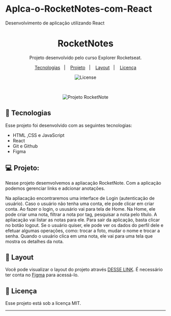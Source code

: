 # Aplca-o-RocketNotes-com-React
Desenvolvimento de aplicação utilizando React

<h1 align="center"> RocketNotes </h1>

<p align="center">
Projeto desenvolvido pelo curso Explorer Rocketseat.
</p>

<p align="center">
  <a href="#-tecnologias">Tecnologias</a>&nbsp;&nbsp;&nbsp;|&nbsp;&nbsp;&nbsp;
  <a href="#-projeto">Projeto</a>&nbsp;&nbsp;&nbsp;|&nbsp;&nbsp;&nbsp;
  <a href="#-layout">Layout</a>&nbsp;&nbsp;&nbsp;|&nbsp;&nbsp;&nbsp;
  <a href="#memo-licença">Licença</a>
</p>

<p align="center">
  <img alt="License" src="https://img.shields.io/static/v1?label=license&message=MIT&color=49AA26&labelColor=000000">
</p>

<br>

<p align="center">
  <img alt="Projeto RocketNote" src="https://raw.githubusercontent.com/gist/Fabiano2022/4f7e0c18cdb6d4bcb6ebbd07b74db278/raw/9e4fdd8650ddccd569b6b6f8f167cf7c7be31872/Projeto%20Rockenote%20com%20react.svg">
</p>

## 🚀 Tecnologias

Esse projeto foi desenvolvido com as seguintes tecnologias:

- HTML ,CSS e JavaScript
- React
- Git e Github
- Figma


## 💻 Projeto:

Nesse projeto desemvolvemos a apliacação RocketNote. Com a aplicação podemos gerenciar links e adcionar anotações. 

Na apliacação encontraremos uma interface de Login (autenticação de usuário). Caso o usuário não tenha uma conta, ele pode clicar em criar conta. Ao fazer o login, o ususário vai para tela de Home. Na Home, ele pode criar uma nota, filtrar a nota por tag, pesquisar a nota pelo título. A apliacação vai listar as notas para ele.
Para sair da aplicação, basta clicar no botão logout. Se o usuário quiser, ele pode ver os dados do perfil dele e efetuar algumas operações, como: trocar a foto, mudar o nome e trocar a senha. 
Quando o usuário clica em uma nota, ele vai para uma tela que mostra os detalhes da nota.



## 🔖 Layout

Você pode visualizar o layout do projeto através [DESSE LINK](https://www.figma.com/file/OjZgU6LbYLViQlgjMSgNG1/RocketNotes-(Copy)?type=design&node-id=0-1&mode=design&t=XwPxkDSjhaUMSZTj-0). É necessário ter conta no [Figma](https://figma.com) para acessá-lo.

## :memo: Licença

Esse projeto está sob a licença MIT.

---




